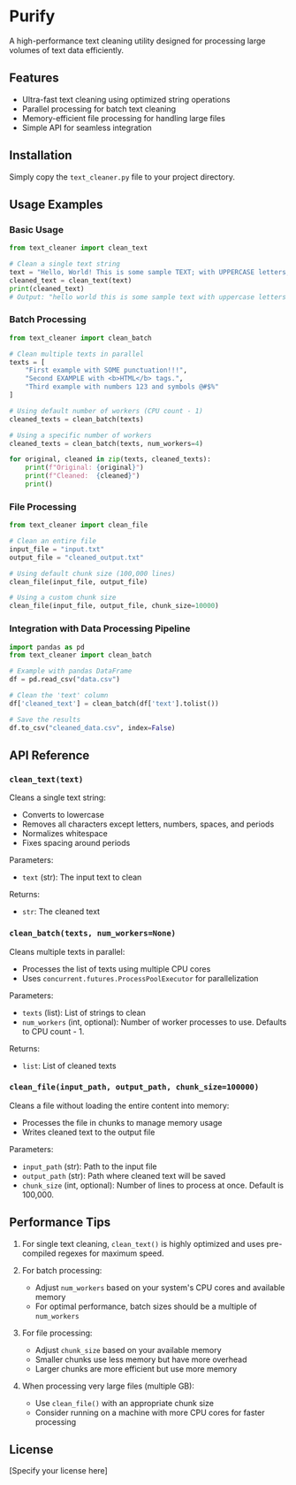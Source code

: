# Purify

A high-performance text cleaning utility designed for processing large volumes of text data efficiently.

## Features

- Ultra-fast text cleaning using optimized string operations
- Parallel processing for batch text cleaning
- Memory-efficient file processing for handling large files
- Simple API for seamless integration

## Installation

Simply copy the `text_cleaner.py` file to your project directory.

## Usage Examples

### Basic Usage

```python
from text_cleaner import clean_text

# Clean a single text string
text = "Hello, World! This is some sample TEXT; with UPPERCASE letters, and various punctuation marks???"
cleaned_text = clean_text(text)
print(cleaned_text)
# Output: "hello world this is some sample text with uppercase letters and various punctuation marks"
```

### Batch Processing

```python
from text_cleaner import clean_batch

# Clean multiple texts in parallel
texts = [
    "First example with SOME punctuation!!!",
    "Second EXAMPLE with <b>HTML</b> tags.",
    "Third example with numbers 123 and symbols @#$%"
]

# Using default number of workers (CPU count - 1)
cleaned_texts = clean_batch(texts)

# Using a specific number of workers
cleaned_texts = clean_batch(texts, num_workers=4)

for original, cleaned in zip(texts, cleaned_texts):
    print(f"Original: {original}")
    print(f"Cleaned:  {cleaned}")
    print()
```

### File Processing

```python
from text_cleaner import clean_file

# Clean an entire file
input_file = "input.txt"
output_file = "cleaned_output.txt"

# Using default chunk size (100,000 lines)
clean_file(input_file, output_file)

# Using a custom chunk size
clean_file(input_file, output_file, chunk_size=10000)
```

### Integration with Data Processing Pipeline

```python
import pandas as pd
from text_cleaner import clean_batch

# Example with pandas DataFrame
df = pd.read_csv("data.csv")

# Clean the 'text' column
df['cleaned_text'] = clean_batch(df['text'].tolist())

# Save the results
df.to_csv("cleaned_data.csv", index=False)
```

## API Reference

### `clean_text(text)`

Cleans a single text string:

- Converts to lowercase
- Removes all characters except letters, numbers, spaces, and periods
- Normalizes whitespace
- Fixes spacing around periods

Parameters:

- `text` (str): The input text to clean

Returns:

- `str`: The cleaned text

### `clean_batch(texts, num_workers=None)`

Cleans multiple texts in parallel:

- Processes the list of texts using multiple CPU cores
- Uses `concurrent.futures.ProcessPoolExecutor` for parallelization

Parameters:

- `texts` (list): List of strings to clean
- `num_workers` (int, optional): Number of worker processes to use. Defaults to CPU count - 1.

Returns:

- `list`: List of cleaned texts

### `clean_file(input_path, output_path, chunk_size=100000)`

Cleans a file without loading the entire content into memory:

- Processes the file in chunks to manage memory usage
- Writes cleaned text to the output file

Parameters:

- `input_path` (str): Path to the input file
- `output_path` (str): Path where cleaned text will be saved
- `chunk_size` (int, optional): Number of lines to process at once. Default is 100,000.

## Performance Tips

1. For single text cleaning, `clean_text()` is highly optimized and uses pre-compiled regexes for maximum speed.

2. For batch processing:
   - Adjust `num_workers` based on your system's CPU cores and available memory
   - For optimal performance, batch sizes should be a multiple of `num_workers`

3. For file processing:
   - Adjust `chunk_size` based on your available memory
   - Smaller chunks use less memory but have more overhead
   - Larger chunks are more efficient but use more memory

4. When processing very large files (multiple GB):
   - Use `clean_file()` with an appropriate chunk size
   - Consider running on a machine with more CPU cores for faster processing

## License

[Specify your license here]
